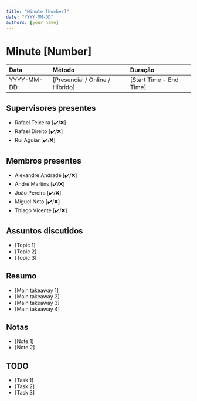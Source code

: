 ```yaml
---
title: "Minute [Number]"
date: "YYYY-MM-DD"
authors: [your_name]
---
```


# Minute [Number]

| **Data** | **Método** | **Duração** |
|:----------|:------------|:-------------|
| YYYY-MM-DD | [Presencial / Online / Híbrido] | [Start Time - End Time] |

## Supervisores presentes
- Rafael Teixeira [✔️/❌]
- Rafael Direito [✔️/❌]
- Rui Aguiar [✔️/❌]

## Membros presentes
- Alexandre Andrade [✔️/❌]
- André Martins [✔️/❌]
- João Pereira [✔️/❌]
- Miguel Neto [✔️/❌]
- Thiago Vicente [✔️/❌]

## Assuntos discutidos
- [Topic 1]
- [Topic 2]
- [Topic 3]

## Resumo
- [Main takeaway 1]
- [Main takeaway 2]
- [Main takeaway 3]
- [Main takeaway 4]

## Notas
- [Note 1]
- [Note 2]

## TODO
- [Task 1]
- [Task 2]
- [Task 3]
